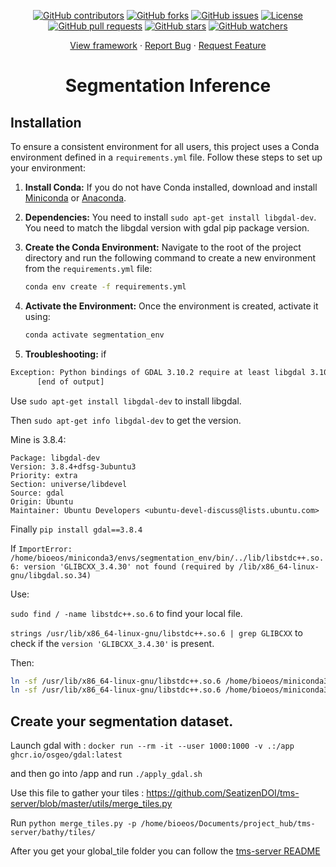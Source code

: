<p align="center">
  <a href="https://github.com/SeatizenDOI/segmentation-inference/graphs/contributors"><img src="https://img.shields.io/github/contributors/SeatizenDOI/segmentation-inference" alt="GitHub contributors"></a>
  <a href="https://github.com/SeatizenDOI/segmentation-inference/network/members"><img src="https://img.shields.io/github/forks/SeatizenDOI/segmentation-inference" alt="GitHub forks"></a>
  <a href="https://github.com/SeatizenDOI/segmentation-inference/issues"><img src="https://img.shields.io/github/issues/SeatizenDOI/segmentation-inference" alt="GitHub issues"></a>
  <a href="https://github.com/SeatizenDOI/segmentation-inference/blob/master/LICENSE"><img src="https://img.shields.io/github/license/SeatizenDOI/segmentation-inference" alt="License"></a>
  <a href="https://github.com/SeatizenDOI/segmentation-inference/pulls"><img src="https://img.shields.io/github/issues-pr/SeatizenDOI/segmentation-inference" alt="GitHub pull requests"></a>
  <a href="https://github.com/SeatizenDOI/segmentation-inference/stargazers"><img src="https://img.shields.io/github/stars/SeatizenDOI/segmentation-inference" alt="GitHub stars"></a>
  <a href="https://github.com/SeatizenDOI/segmentation-inference/watchers"><img src="https://img.shields.io/github/watchers/SeatizenDOI/segmentation-inference" alt="GitHub watchers"></a>
</p>
<div align="center">
  <a href="https://github.com/SeatizenDOI/segmentation-inference">View framework</a>
  ·
  <a href="https://github.com/SeatizenDOI/segmentation-inference/issues">Report Bug</a>
  ·
  <a href="https://github.com/SeatizenDOI/segmentation-inference/issues">Request Feature</a>
</div>

<div align="center">

# Segmentation Inference

</div>


## Installation

To ensure a consistent environment for all users, this project uses a Conda environment defined in a `requirements.yml` file. Follow these steps to set up your environment:

1. **Install Conda:** If you do not have Conda installed, download and install [Miniconda](https://docs.conda.io/en/latest/miniconda.html) or [Anaconda](https://www.anaconda.com/products/distribution).

2. **Dependencies:** You need to install `sudo apt-get install libgdal-dev`. You need to match the libgdal version with gdal pip package version.

3. **Create the Conda Environment:** Navigate to the root of the project directory and run the following command to create a new environment from the `requirements.yml` file:
   ```bash
   conda env create -f requirements.yml
   ```

4. **Activate the Environment:** Once the environment is created, activate it using:
   ```bash
   conda activate segmentation_env
   ```
5. **Troubleshooting:** if
```bash
Exception: Python bindings of GDAL 3.10.2 require at least libgdal 3.10.2, but 3.8.4 was found
      [end of output] 
```

Use `sudo apt-get install libgdal-dev` to install libgdal.

Then `sudo apt-get info libgdal-dev` to get the version.

Mine is 3.8.4: 
```
Package: libgdal-dev
Version: 3.8.4+dfsg-3ubuntu3
Priority: extra
Section: universe/libdevel
Source: gdal
Origin: Ubuntu
Maintainer: Ubuntu Developers <ubuntu-devel-discuss@lists.ubuntu.com>
```

Finally `pip install gdal==3.8.4`

If `ImportError: /home/bioeos/miniconda3/envs/segmentation_env/bin/../lib/libstdc++.so.6: version 'GLIBCXX_3.4.30' not found (required by /lib/x86_64-linux-gnu/libgdal.so.34)`

Use:

`sudo find / -name libstdc++.so.6` to find your local file.

`strings /usr/lib/x86_64-linux-gnu/libstdc++.so.6 | grep GLIBCXX` to check if the `version 'GLIBCXX_3.4.30'` is present.

Then:
```bash
ln -sf /usr/lib/x86_64-linux-gnu/libstdc++.so.6 /home/bioeos/miniconda3/envs/segmentation_env/lib/libstdc++.so
ln -sf /usr/lib/x86_64-linux-gnu/libstdc++.so.6 /home/bioeos/miniconda3/envs/segmentation_env/lib/libstdc++.so.6
```


## Create your segmentation dataset.

Launch gdal with : `docker run --rm -it --user 1000:1000 -v .:/app ghcr.io/osgeo/gdal:latest`

and then go into /app and run `./apply_gdal.sh`

Use this file to gather your tiles : https://github.com/SeatizenDOI/tms-server/blob/master/utils/merge_tiles.py

Run `python merge_tiles.py -p /home/bioeos/Documents/project_hub/tms-server/bathy/tiles/`

After you get your global_tile folder you can follow the [tms-server README](https://github.com/SeatizenDOI/tms-server/blob/master/README.md)
